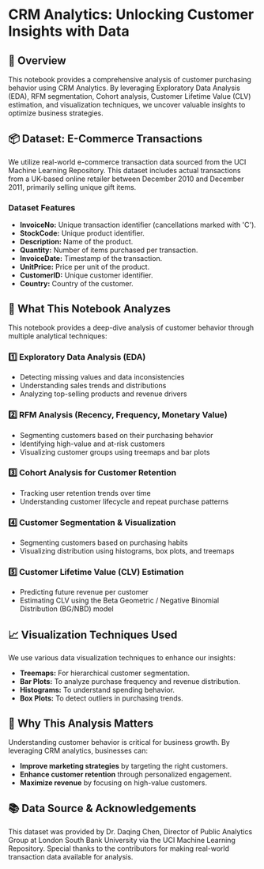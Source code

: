 # CRM Analytics: Unlocking Customer Insights with Data

## 🚀 Overview
This notebook provides a comprehensive analysis of customer purchasing behavior using CRM Analytics. 
By leveraging Exploratory Data Analysis (EDA), RFM segmentation, Cohort analysis, Customer Lifetime Value (CLV) estimation, and visualization techniques, we uncover valuable insights to optimize business strategies.

## 📦 Dataset: E-Commerce Transactions
We utilize real-world e-commerce transaction data sourced from the UCI Machine Learning Repository. 
This dataset includes actual transactions from a UK-based online retailer between December 2010 and December 2011, primarily selling unique gift items.

### Dataset Features

- **InvoiceNo:** Unique transaction identifier (cancellations marked with 'C').
- **StockCode:** Unique product identifier.
- **Description:** Name of the product.
- **Quantity:** Number of items purchased per transaction.
- **InvoiceDate:** Timestamp of the transaction.
- **UnitPrice:** Price per unit of the product.
- **CustomerID:** Unique customer identifier.
- **Country:** Country of the customer.

## 🔎 What This Notebook Analyzes
This notebook provides a deep-dive analysis of customer behavior through multiple analytical techniques:

### 1️⃣ Exploratory Data Analysis (EDA)
- Detecting missing values and data inconsistencies
- Understanding sales trends and distributions
- Analyzing top-selling products and revenue drivers

### 2️⃣ RFM Analysis (Recency, Frequency, Monetary Value)
- Segmenting customers based on their purchasing behavior
- Identifying high-value and at-risk customers
- Visualizing customer groups using treemaps and bar plots

 ### 3️⃣ Cohort Analysis for Customer Retention
- Tracking user retention trends over time
- Understanding customer lifecycle and repeat purchase patterns
  
### 4️⃣ Customer Segmentation & Visualization
- Segmenting customers based on purchasing habits
- Visualizing distribution using histograms, box plots, and treemaps

### 5️⃣ Customer Lifetime Value (CLV) Estimation
- Predicting future revenue per customer
- Estimating CLV using the Beta Geometric / Negative Binomial Distribution (BG/NBD) model

## 📈 Visualization Techniques Used
We use various data visualization techniques to enhance our insights:
- **Treemaps:** For hierarchical customer segmentation.
- **Bar Plots:** To analyze purchase frequency and revenue distribution.
- **Histograms:** To understand spending behavior.
- **Box Plots:** To detect outliers in purchasing trends.

## 🎯 Why This Analysis Matters
Understanding customer behavior is critical for business growth. By leveraging CRM analytics, businesses can:
- **Improve marketing strategies** by targeting the right customers.
- **Enhance customer retention** through personalized engagement.
- **Maximize revenue** by focusing on high-value customers.

## 📚 Data Source & Acknowledgements

This dataset was provided by Dr. Daqing Chen, Director of Public Analytics Group at London South Bank University via the UCI Machine Learning Repository. 
Special thanks to the contributors for making real-world transaction data available for analysis.
